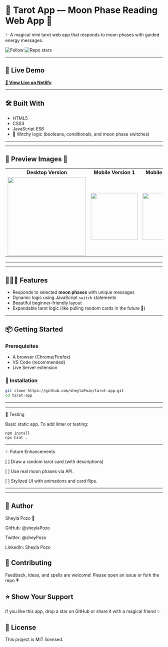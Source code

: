 
# 🔮 Tarot App — Moon Phase Reading Web App 🌙  
✨ A magical mini tarot web app that responds to moon phases with guided energy messages.

![Follow](https://img.shields.io/github/followers/sheylaPozo?style=social)
![Repo stars](https://img.shields.io/github/stars/sheylaPozo/tarot-app?style=social)

---

## 💌 Live Demo
**[🌙 View Live on Netlify](https://tarotappshey.netlify.app/)**  

---

## 🛠️ Built With

- HTML5
- CSS3
- JavaScript ES6
- 🌙 Witchy logic (booleans, conditionals, and moon phase switches)

---
---

## 💛 Preview Images 💛

<div align="center">

<table>
  <tr>
    <td align="center"><strong>Desktop Version</strong></td>
    <td align="center"><strong>Mobile Version 1</strong></td>
    <td align="center"><strong>Mobile Version 2</strong></td>
  </tr>
  <tr>
    <td><img src="https://github.com/user-attachments/assets/f84fc095-f265-4f27-abe3-d4b7937fa326" width="250"/></td>
    <td><img src="https://github.com/user-attachments/assets/9e28f7f8-f334-4414-a986-f698a73d049c" width="150"/></td>
    <td><img src="https://github.com/user-attachments/assets/7316b69a-fcd1-48ac-b949-454121e3ab15" width="150"/></td>
  </tr>
</table>

</div>

---
---

## 🧙🏽‍♀️ Features

- Responds to selected **moon phases** with unique messages
- Dynamic logic using JavaScript `switch` statements
- Beautiful beginner-friendly layout
- Expandable tarot logic (like pulling random cards in the future 🔮)

---

## 📦 Getting Started

### Prerequisites

- A browser (Chrome/Firefox)
- VS Code (recommended)
- Live Server extension

### 🧾 Installation

```bash
git clone https://github.com/sheylaPozo/tarot-app.git
cd tarot-app
```
---
---

🧪 Testing

Basic static app. To add linter or testing:
```
npm install
npx hint .
```
---

✨ Future Enhancements

[ ] Draw a random tarot card (with descriptions)

[ ] Use real moon phases via API.

[ ] Stylized UI with animations and card flips.


---
---

## 👤 Author
Sheyla Pozo 💖

GitHub: @sheylaPozo

Twitter: @sheyPozo

LinkedIn: Sheyla Pozo

## 🤝 Contributing
Feedback, ideas, and spells are welcome!
Please open an issue or fork the repo 💗

## ⭐️ Show Your Support
If you like this app, drop a star on GitHub or share it with a magical friend ✨

## 📝 License
This project is MIT licensed.


